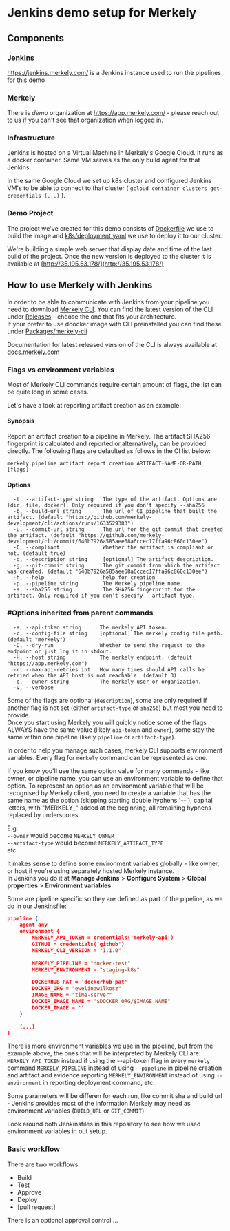 # Jenkins demo setup for Merkely

## Components

### Jenkins

https://jenkins.merkely.com/ is a Jenkins instance used to run the pipelines for this demo

### Merkely

There is *demo* organization at https://app.merkely.com/ - please reach out to us if you can't see that organization when logged in.

### Infrastructure

Jenkins is hosted on a Virtual Machine in Merkely's Google Cloud. It runs as a docker container. Same VM serves as the only build agent for that Jenkins.  

In the same Google Cloud we set up k8s cluster and configured Jenkins VM's to be able to connect to that cluster ( `gcloud container clusters get-credentials (...)` ).

### Demo Project

The project we've created for this demo consists of [Dockerfile](Dockerfile) we use to build the image and [k8s/deployment.yaml](k8s/deployment.yaml) we use to deploy it to our cluster.

We're building a simple web server that display date and time of the last build of the project. Once the new version is deployed to the cluster it is available at [http://35.195.53.178/](http://35.195.53.178/)

## How to use Merkely with Jenkins

In order to be able to communicate with Jenkins from your pipeline you need to download [Merkely CLI](https://github.com/merkely-development/cli). You can find the latest version of the CLI under [Releases](https://github.com/merkely-development/cli/releases) - choose the one that fits your architecture.  
If your prefer to use doocker image with CLI preinstalled you can find these under [Packages/merkely-cli](https://github.com/orgs/merkely-development/packages/container/package/merkely-cli)

Documentation for latest released version of the CLI is always available at [docs.merkely.com](https://docs.merkely.com/)

### Flags vs environment variables 

Most of Merkely CLI commands require certain amount of flags, the list can be quite long in some cases.  

Let's have a look at reporting artifact creation as an example:

#### Synopsis


   Report an artifact creation to a pipeline in Merkely. 
   The artifact SHA256 fingerprint is calculated and reported 
   or,alternatively, can be provided directly. 
   The following flags are defaulted as follows in the CI list below:

```
merkely pipeline artifact report creation ARTIFACT-NAME-OR-PATH [flags]
```

#### Options

```
  -t, --artifact-type string   The type of the artifact. Options are [dir, file, docker]. Only required if you don't specify --sha256
  -b, --build-url string       The url of CI pipeline that built the artifact. (default "https://github.com/merkely-development/cli/actions/runs/1633529383")
  -u, --commit-url string      The url for the git commit that created the artifact. (default "https://github.com/merkely-development/cli/commit/640b7926a585aee68a6ccec17ffa96c860c130ee")
  -C, --compliant              Whether the artifact is compliant or not. (default true)
  -d, --description string     [optional] The artifact description.
  -g, --git-commit string      The git commit from which the artifact was created. (default "640b7926a585aee68a6ccec17ffa96c860c130ee")
  -h, --help                   help for creation
  -p, --pipeline string        The Merkely pipeline name.
  -s, --sha256 string          The SHA256 fingerprint for the artifact. Only required if you don't specify --artifact-type.
```

### #Options inherited from parent commands

```
  -a, --api-token string      The merkely API token.
  -c, --config-file string    [optional] The merkely config file path. (default "merkely")
  -D, --dry-run               Whether to send the request to the endpoint or just log it in stdout.
  -H, --host string           The merkely endpoint. (default "https://app.merkely.com")
  -r, --max-api-retries int   How many times should API calls be retried when the API host is not reachable. (default 3)
  -o, --owner string          The merkely user or organization.
  -v, --verbose              
```

Some of the flags are optional (`description`), some are only required if another flag is not set (either `artifact-type` or `sha256`) but most you need to provide.  
Once you start using Merkely you will quickly notice some of the flags ALWAYS have the same value (likely `api-token` and `owner`), some stay the same within one pipeline (likely `pipeline` or `artifact-type`).

In order to help you manage such cases, merkely CLI supports environment variables. Every flag for `merkely` command can be represented as one. 

If you know you'll use the same option value for many commands - like owner, or pipeline name, you can use an environment variable to define that option.
To represent an option as an environment variable that will be recognised by Merkely client, you need to create a variable that has the same name as the option (skipping starting double hyphens '--'), capital letters, with "MERKELY_" added at the beginning, all remaining hyphens replaced by underscores.

E.g.  
`--owner` would become `MERKELY_OWNER`  
`--artifact-type` would become `MERKELY_ARTIFACT_TYPE`  
etc

It makes sense to define some environment variables globally - like owner, or host if you're using separately hosted Merkely instance.  
In Jenkins you do it at **Manage Jenkins** > **Configure System** > **Global properties** > **Environment variables** 

Some are pipeline specific so they are defined as part of the pipeline, as we do in our [Jenkinsfile](Jenkinsfile):

```json
pipeline {
    agent any
    environment {
        MERKELY_API_TOKEN = credentials('merkely-api')
        GITHUB = credentials('github')
        MERKELY_CLI_VERSION = "1.1.0"
        
        MERKELY_PIPELINE = "docker-test"
        MERKELY_ENVIRONMENT = "staging-k8s"

        DOCKERHUB_PAT = 'dockerhub-pat'
        DOCKER_ORG = "ewelinawilkosz"
        IMAGE_NAME = "time-server"
        DOCKER_IMAGE_NAME = "$DOCKER_ORG/$IMAGE_NAME"
        DOCKER_IMAGE = ''
    }

    (...)
}
```

There is more environment variables we use in the pipeline, but from the example above, the ones that will be interpreted by Merkely CLI are:  
`MERKELY_API_TOKEN` instead if using the --api-token flag in every `merkely` command
`MERKELY_PIPELINE` instead of using `--pipeline` in pipeline creation and artifact and evidence reporting
`MERKELY_ENVIRONMENT` instead of using `--environment` in reporting deployment command, etc.

Some parameters will be differen for each run, like commit sha and build url - Jenkins provides most of the information Merkely may need as environment variables (`BUILD_URL` or `GIT_COMMIT`)

Look around both Jenkinsfiles in this repository to see how we used environment variables in out setup.

### Basic workflow

There are two workflows: 

* Build
* Test
* Approve
* Deploy
* [pull request]

There is an optional approval control ...  
